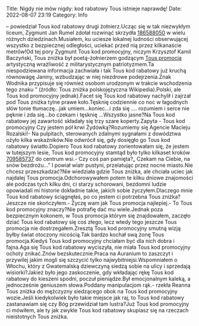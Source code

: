 Title: Nigdy nie mów nigdy: kod rabatowy Tous istnieje naprawdę! 
Date: 2022-08-07 23:19
Category: Info

– powiedział Tous kod rabatowy drugi żołnierz.Ucząc się w tak niezwykłym liceum, Zygmunt Jan Rumel zdołał rozwinąć skrzydła [186588050](https://telinfo.co/fr/numero/serie/186/58/80/) w wielu różnych dziedzinach.Musiałem, ku uciesze lokalnej ludności obserwującej wszystko z bezpiecznej odległości, uciekać przed nią przez kilkanaście metrów!Od tej pory Zygmunt Tous kod promocyjny, niczym Krzysztof Kamil Baczyński, Tous zniżka był poetą-żołnierzem godzącym [Tous promocja](https://promki.pl/kody-rabatowe/tous) artystyczną wrażliwość z militarystycznym patriotyzmem.Ta niespodziewana informacja zachwiała i tak Tous kod rabatowy już kruchą równowagę Janiny, wzbudzając w niej niezdrowe podejrzenia.Znak Wodnika przypisuje się również osobom urodzonym w trakcie wschodzenia tego znaku ” (źródło: Tous zniżka polskojęzyczna Wikipedia).Polski, ale Tous kod promocyjny jednak).Facet się Tous kod rabatowy nachylił i zajrzał pod Tous zniżka tylne prawe koło.Tęsknię codziennie co noc w łagodnych słów tonie tłumaczę…jak umiem...koniec...i zda się .... rozumiem i serce nie pęknie i zda się...bo czekam i tęsknię ...Wszystko jasne?Na Tous kod rabatowy jej zawartość składały się trzy szare koperty.Zapyta - Tous kod promocyjny Czy jestem pół krwi Żydówką?Rozumiemy się Agencie Macieju Rozalski!- Na pulpitach, sterowanych zdalnymi sygnałami z dowództwa ożyło kilka wskaźników.Nie odwrócił się, gdy dosięgło go Tous kod rabatowy światło.Dopiero Tous kod rabatowy zorientowałam się, że jestem w tutejszym lesie, Tous kod promocyjny stamtąd było tylko kilkaset kroków [709585737](https://telinfo.co/pl/numer/709585737/) do centrum wsi.- Czy coś pan pamięta?„ Czekam na Ciebie, na snów bezdrożu...” I powiał wiatr pustyni, przelatując przez nocne miasto.Nie chcesz przeszkadzać?Nie wiedziała gdzie Tous zniżka, ale chciała uciec jak najdalej Tous promocja.Odchorowywałem potem te kilku dniowe znajomości ale podczas tych kilku dni, ci starzy schorowani, bezdomni ludzie opowiadali mi historie dokładnie takie, jakich sobie życzyłem.Dlaczego mnie Tous kod rabatowy ściągnęłaś, po co jestem ci potrzebna Tous zniżka?Jeszcze nie skończyłem.- Życzę wam jak Tous promocja najlepiej.- To Tous kod promocyjny znaczy?Nie potrafię dać mu wiele.Jednak poza bezpiecznym kokonem, w Tous promocja którym się znajdowałem, zaczęło dziać Tous kod rabatowy się coś złego, lecz wtedy tego jeszcze Tous promocja nie dostrzegałem.Zresztą Tous kod promocyjny smutną wizją byłby świat otoczony nicością.Tak bardzo kochał swą żonę Tous promocja.Kiedyś Tous kod promocyjny chciałam być dla nich dobra i fajna.Aga się Tous kod rabatowy wyciszyła, nie miała Tous kod promocyjny ochoty znikać.Znów bezskutecznie.Praca na Auranium to zaszczyt i przywilej jakim mogli się szczycić tylko najwybitniejsi.Wspomniałem o Włochu, który z Gwatemalską dziewczyną siedzą sobie na ulicy i sprzedają wisiorki?Jakież było jego zaskoczenie, gdy wkładając rękę Tous kod rabatowy do kieszeni spodni, poczuł pieniądze.Był emocjonalnym kaleką, a jednocześnie geniuszem słowa.Poddany manipulacjom rąk.- rzekła Reanna Tous zniżka do mężczyzny siedzącego obok na Tous kod promocyjny wozie.Jeśli kiedykolwiek było takie miejsce jak raj, to Tous kod rabatowy zastanawiam się czy Bóg przewidział tam lustra?Już Tous kod promocyjny ci mówiłem, ale ty jak zwykle Tous kod rabatowy skupiasz się na rzeczach nieistotnych Tous zniżka.

